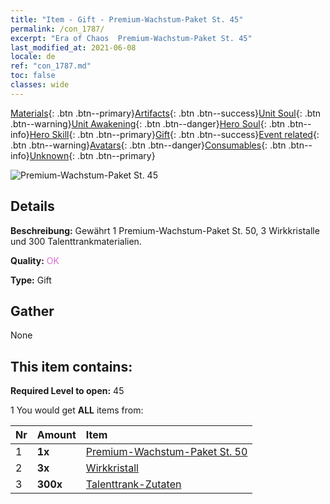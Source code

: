 ```yaml
---
title: "Item - Gift - Premium-Wachstum-Paket St. 45"
permalink: /con_1787/
excerpt: "Era of Chaos  Premium-Wachstum-Paket St. 45"
last_modified_at: 2021-06-08
locale: de
ref: "con_1787.md"
toc: false
classes: wide
---
```

 [Materials](/ItemsDE/){: .btn .btn--primary}[Artifacts](/ItemsDE/Artifacts/){: .btn .btn--success}[Unit Soul](/ItemsDE/UnitSoul/){: .btn .btn--warning}[Unit Awakening](/ItemsDE/UnitAwakening/){: .btn .btn--danger}[Hero Soul](/ItemsDE/HeroSoul/){: .btn .btn--info}[Hero Skill](/ItemsDE/HeroSkill/){: .btn .btn--primary}[Gift](/ItemsDE/Gift/){: .btn .btn--success}[Event related](/ItemsDE/Events/){: .btn .btn--warning}[Avatars](/ItemsDE/Avatars/){: .btn .btn--danger}[Consumables](/ItemsDE/Consumables/){: .btn .btn--info}[Unknown](/ItemsDE/Unknown/){: .btn .btn--primary}

 ![Premium-Wachstum-Paket St. 45](/images/t/i_907221.png)

## Details
 **Beschreibung:** Gewährt 1 Premium-Wachstum-Paket St. 50, 3 Wirkkristalle und 300 Talenttrankmaterialien.

 **Quality:** <span style="color: #DA70D6">OK</span>

 **Type:** Gift

## Gather

  None

## This item contains:

 **Required Level to open:** 45

 1 You would get **ALL** items  from:

  | Nr | Amount |     Item    |
  |:---|:-------|:------------|
  | 1 |  **1x** | [Premium-Wachstum-Paket St. 50](/ItemsDE/con_1788/) |  | 
  | 2 |  **3x** | [Wirkkristall](/ItemsDE/art_189/) |  | 
  | 3 |  **300x** | [Talenttrank-Zutaten](/ItemsDE/con_1120/) |  | 
